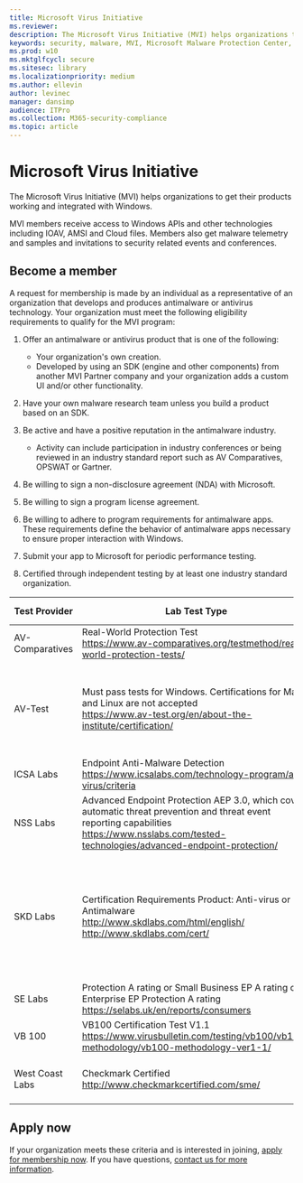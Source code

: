 ```yaml
---
title: Microsoft Virus Initiative
ms.reviewer: 
description: The Microsoft Virus Initiative (MVI) helps organizations that make antivirus or antimalware products integrate with Windows and share antimalware telemetry data with Microsoft.
keywords: security, malware, MVI, Microsoft Malware Protection Center, MMPC, alliances, WDSI
ms.prod: w10
ms.mktglfcycl: secure
ms.sitesec: library
ms.localizationpriority: medium
ms.author: ellevin
author: levinec
manager: dansimp
audience: ITPro
ms.collection: M365-security-compliance  
ms.topic: article
---
```


# Microsoft Virus Initiative

The Microsoft Virus Initiative (MVI) helps organizations to get their products working and integrated with Windows.

MVI members receive access to Windows APIs and other technologies including IOAV, AMSI and Cloud files. Members also get malware telemetry and samples and invitations to security related events and conferences.

## Become a member

A request for membership is made by an individual as a representative of an organization that develops and produces antimalware or antivirus technology. Your organization must meet the following eligibility requirements to qualify for the MVI program:

1. Offer an antimalware or antivirus product that is one of the following:

   * Your organization's own creation.
   * Developed by using an SDK (engine and other components) from another MVI Partner company and your organization adds a custom UI and/or other functionality.

2. Have your own malware research team unless you build a product based on an SDK.

3. Be active and have a positive reputation in the antimalware industry.

   * Activity can include participation in industry conferences or being reviewed in an industry standard report such as AV Comparatives, OPSWAT or Gartner.

4. Be willing to sign a non-disclosure agreement (NDA) with Microsoft.

5. Be willing to sign a program license agreement.

6. Be willing to adhere to program requirements for antimalware apps. These requirements define the behavior of antimalware apps necessary to ensure proper interaction with Windows.

7. Submit your app to Microsoft for periodic performance testing.

8. Certified through independent testing by at least one industry standard organization.

Test Provider | Lab Test Type |	Minimum Level / Score
------------- |---------------|----------------------
AV-Comparatives | Real-World Protection Test </br> https://www.av-comparatives.org/testmethod/real-world-protection-tests/ |“Approved” rating from AV Comparatives
AV-Test | Must pass tests for Windows. Certifications for Mac and Linux are not accepted </br> https://www.av-test.org/en/about-the-institute/certification/ | Achieve "AV-TEST Certified" (for home users) or "AV-TEST Approved” (for corporate users)
ICSA Labs |	Endpoint Anti-Malware Detection </br> https://www.icsalabs.com/technology-program/anti-virus/criteria |PASS/Certified
NSS Labs | Advanced Endpoint Protection AEP 3.0, which covers automatic threat prevention and threat event reporting capabilities </br> https://www.nsslabs.com/tested-technologies/advanced-endpoint-protection/ |“Neutral” rating from NSS
SKD Labs | Certification Requirements Product: Anti-virus or Antimalware </br> http://www.skdlabs.com/html/english/ </br> http://www.skdlabs.com/cert/ |SKD Labs Star Check Certification Requirements Pass >= 98.5 % with On Demand, On Access and Total Detection tests 
SE Labs | Protection A rating or Small Business EP A rating or Enterprise EP Protection A rating </br> https://selabs.uk/en/reports/consumers |Home or Enterprise “A” rating
VB 100 |	VB100 Certification Test V1.1 </br> https://www.virusbulletin.com/testing/vb100/vb100-methodology/vb100-methodology-ver1-1/ | VB100 Certification
West Coast Labs |	Checkmark Certified </br> http://www.checkmarkcertified.com/sme/  | “A” Rating on Product Security Performance

## Apply now

If your organization meets these criteria and is interested in joining, [apply for membership now](https://www.microsoft.com/wdsi/alliances/apply-alliance-membership). If you have questions, [contact us for more information](https://www.microsoft.com/wdsi/alliances/collaboration-inquiry).
